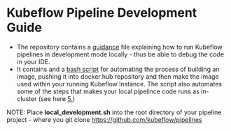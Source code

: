 # Kubeflow Pipeline Development Guide

- The repository contains a [guidance](https://github.com/difince/kubeflow-pipeline-development/blob/main/kubeflow-pipeline-dev-instructions.md) file explaining how to run Kubeflow pipelines in development mode locally - thus be able to debug the code in your IDE. 
- It contains and a [bash script](https://github.com/difince/kubeflow-pipeline-development/blob/main/local_development.sh) for automating the process of building an image, pushing it into docker.hub repository and then make the image used within your running Kubeflow instance. The script also automates some of the steps that makes your local pipelince code runs as in-cluster (see here [5.](https://github.com/difince/kubeflow-pipeline-development/blob/main/kubeflow-pipeline-dev-instructions.md))

NOTE: Place **local_development.sh** into the root directory of your pipeline project - where you git clone https://github.com/kubeflow/pipelines 

